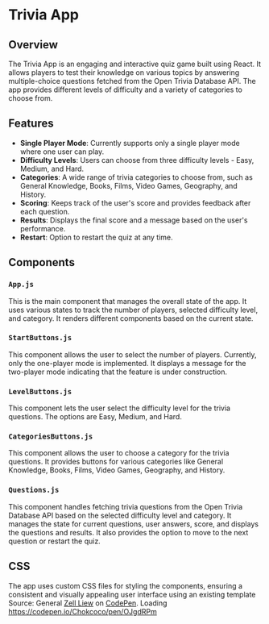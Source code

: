 # Trivia App

## Overview

The Trivia App is an engaging and interactive quiz game built using React. It allows players to test their knowledge on various topics by answering multiple-choice questions fetched from the Open Trivia Database API. The app provides different levels of difficulty and a variety of categories to choose from.

## Features

- **Single Player Mode**: Currently supports only a single player mode where one user can play.
- **Difficulty Levels**: Users can choose from three difficulty levels - Easy, Medium, and Hard.
- **Categories**: A wide range of trivia categories to choose from, such as General Knowledge, Books, Films, Video Games, Geography, and History.
- **Scoring**: Keeps track of the user's score and provides feedback after each question.
- **Results**: Displays the final score and a message based on the user's performance.
- **Restart**: Option to restart the quiz at any time.

## Components

### `App.js`

This is the main component that manages the overall state of the app. It uses various states to track the number of players, selected difficulty level, and category. It renders different components based on the current state.

### `StartButtons.js`

This component allows the user to select the number of players. Currently, only the one-player mode is implemented. It displays a message for the two-player mode indicating that the feature is under construction.

### `LevelButtons.js`

This component lets the user select the difficulty level for the trivia questions. The options are Easy, Medium, and Hard.

### `CategoriesButtons.js`

This component allows the user to choose a category for the trivia questions. It provides buttons for various categories like General Knowledge, Books, Films, Video Games, Geography, and History.

### `Questions.js`

This component handles fetching trivia questions from the Open Trivia Database API based on the selected difficulty level and category. It manages the state for current questions, user answers, score, and displays the questions and results. It also provides the option to move to the next question or restart the quiz.

## CSS

The app uses custom CSS files for styling the components, ensuring a consistent and visually appealing user interface using an existing template
Source: 
General [Zell Liew](https://codepen.io/zellwk) on [CodePen](https://codepen.io/).
Loading https://codepen.io/Chokcoco/pen/OJgdRPm